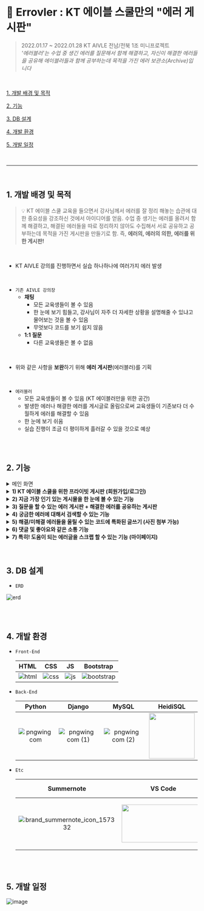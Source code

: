 <br>

# 👻 Errovler : KT 에이블 스쿨만의 "에러 게시판"
> 2022.01.17 ~ 2022.01.28 KT AIVLE 전남/전북 1조 미니프로젝트<br>
>  *'에러블러'는 수업 중 생긴 에러를 질문해서 함께 해결하고, 자신이 해결한 에러들을 공유해 에이블러들과 함께 공부하는데 목적을 가진 에러 보관소(Archive)입니다*

<br>

[1. 개발 배경 및 목적](#.-개발-배경-및-목적)

[2. 기능](#2-기능)

[3. DB 설계](#3-DB-설계)

[4. 개발 환경](#4-개발-환경)

[5. 개발 일정](#5-개발-일정)

<br>

***

<br>

## 1. 개발 배경 및 목적
> 💡 KT 에이블 스쿨 교육을 들으면서 강사님께서 에러를 잘 정리 해놓는 습관에 대한 중요성을 강조하신 것에서 아이디어를 얻음. 수업 중 생기는 에러를 올려서 함께 해결하고, 해결된 에러들을 따로 정리하지 않아도 수집해서 서로 공유하고 공부하는데 목적을 가진 게시판을 만들기로 함.
즉, **에러의, 에러의 의한, 에러를 위한 게시판!**

<br>

- KT AIVLE 강의를 진행하면서 실습 하나하나에 여러가지 에러 발생

<br>

- `기존 AIVLE 강의장`
  - **채팅**
    - 모든 교육생들이 볼 수 있음
    - 한 눈에 보기 힘들고, 강사님이 자주 더 자세한 상황을 설명해줄 수 있냐고 물어보는 것을 볼 수 있음
    - 무엇보다 코드를 보기 쉽지 않음
  - **1:1 질문**
    - 다른 교육생들은 볼 수 없음
 
<br>

- 위와 같은 사항을 **보완**하기 위해 **에러 게시판**(에러블러)를 기획

<br>

- `에러블러`
  - 모든 교육생들이 볼 수 있음 (KT 에이블러만을 위한 공간)
  - 발생한 에러나 해결한 에러를 게시글로 올림으로써 교육생들이 기존보다 더 수월하게 에러를 해결할 수 있음
  - 한 눈에 보기 쉬움
  - 실습 진행이 조금 더 평이하게 흘러갈 수 있을 것으로 예상

<br>


<br>

## 2. 기능
<details>
  <summary>메인 화면</summary>
   <div markdown="1">       
     <br>
     <img src="https://user-images.githubusercontent.com/68097036/151487284-f73137b0-cb68-4736-9f39-62debfca2c1c.gif" width="740" height="412">
     <br>
     <text>⇒ '오늘 강의' 및 '내일 강의', '오늘의 명언'을 슬라이드 형식으로 볼 수 있도록 구현</text>
   </div>
 </details>

 <details>
    <summary><strong>1) KT 에이블 스쿨을 위한 프라이빗 게시판 (회원가입/로그인)</strong></summary>
        <div markdown="1">  
            <h3>📝 회원가입</h3>
            <img src="https://user-images.githubusercontent.com/68097036/151476280-fa1be845-2609-4f46-8d2a-2bf76c716362.png" width="700" height="480">
            <img src="https://user-images.githubusercontent.com/68097036/151476799-b9fa00de-3360-4092-a47b-a75dcf2ed162.png" width="700" height="480">
            <h3>🔓 로그인</h3>
            <img src="https://user-images.githubusercontent.com/68097036/151479107-4c444093-9c6f-4b36-8eea-98dcedc7f239.png" width="550" height="380">
            <h3>🔒 로그아웃</h3>
            <img src="https://user-images.githubusercontent.com/68097036/151486411-5dbd0ecb-06c8-4b67-ad97-94658a553d86.png" width="700" height="60">
        </div>
</details>
 
 <details>
  <summary><strong>2) 지금 가장 인기 있는 게시물을 한 눈에 볼 수 있는 기능</strong></summary>
   <div markdown="1"> 
    <br>      
     <img src="https://images.velog.io/images/jiyeah3108/post/cd12159c-60fc-4b99-934e-632cd5fc65bb/image.png" width="700" height="430">
     <br>
     <text>⇒ 조회수를 기준으로 상위 3개의 게시물을 보여준다.</text>
   </div>
 </details>
 
 <details>
  <summary><strong>3) 질문을 할 수 있는 에러 게시판 + 해결한 에러를 공유하는 게시판</strong></summary>
   <div markdown="1">
     <h3>❓ 질문 게시판</h3> 
     <img src="https://images.velog.io/images/jiyeah3108/post/f7fbfd5c-cb17-4d02-bae9-e1532030c9a4/image.png" width="700" height="480">
     <h3>💡 해결 게시판</h3> 
     <img src="https://images.velog.io/images/jiyeah3108/post/7628d0a9-594d-4daf-983b-f3c965a886a0/image.png" width="700" height="480">
     <h3>👀 태그 기능</h3> 
     <img src="https://images.velog.io/images/jiyeah3108/post/931881a1-d99e-4833-94c7-946494ce6efb/%EC%97%90%EB%9F%AC%EB%B8%94%EB%9F%AC%20%E2%80%94%20Board.gif" width="700" height="350">
   </div>
 </details>
 
 <details>
  <summary><strong>4) 궁금한 에러에 대해서 검색할 수 있는 기능</strong></summary>
   <div markdown="1">  
   <br>     
     <img src="https://images.velog.io/images/jiyeah3108/post/9dcc7a1c-7999-4d10-b297-45cc6f27126f/image.png" width="700" height="70">
     <img src="https://images.velog.io/images/jiyeah3108/post/4b4da61e-72eb-4f34-b4d0-f2e91b63a2c5/image.png" width="700" height="440">
     <br>
     <text>⇒ 글 제목, 글 내용, 작성자를 검색하면 그에 대한 검색 결과 반환</text>
   </div>
 </details>
 
 <details>
  <summary><strong>5) 해결/미해결 에러들을 올릴 수 있는 코드에 특화된 글쓰기 (사진 첨부 가능)</strong></summary>
   <div markdown="1">
   <br>
     <img src="https://images.velog.io/images/jiyeah3108/post/44118709-617a-4ec7-998e-ee174e4b2453/image.png" width="700" height="480">
     <img src="https://images.velog.io/images/jiyeah3108/post/493a7888-0d92-4d8f-987b-42f391f6914d/image.png" width="650" height="480">
     <br>
     <text>⇒ 로그인 시 작성 가능 / 질문 & 해결 선택 / 파이썬 & 장고 & 기타 선택</text>
   </div>
 </details>
 
 <details>
  <summary><strong>6) 댓글 및 좋아요와 같은 소통 기능</strong></summary>
   <div markdown="1">  
     <br>
     <img src="https://images.velog.io/images/jiyeah3108/post/57329d5f-0276-4247-8966-cd59f3d3182a/image.png" width="700" height="440">
     <br>
     <text>⇒ 초기 : 빈 하트, 빈 스크랩 아이콘</text>
     <br>
     <br>
     <img src="https://images.velog.io/images/jiyeah3108/post/b42b3d01-0d69-4398-a61b-31f14a079d45/image.png" width="700" height="420">
     <br>
     <text>⇒ 클릭 시 아이콘 채워짐</text>
   </div>
 </details>
 
 <details>
  <summary><strong>7) 특히! 도움이 되는 에러글을 스크랩 할 수 있는 기능 (마이페이지)</strong></summary>
   <div markdown="1">    
     <br>
     <img src="https://images.velog.io/images/jiyeah3108/post/e39a79df-65d2-434a-95cb-dcf1e4bb0e8b/image.png" width="700" height="440">
     <br>
     <text>⇒앞서 스크랩한 게시물 마이페이지에서 확인 가능</text>
     <h3>✏ 프로필 수정</h3>
     <img src="https://images.velog.io/images/jiyeah3108/post/cdefdcd4-15a2-4a25-a88c-7b8c8e58e7c3/image.png" width="390" height="440">
     <img src="https://images.velog.io/images/jiyeah3108/post/6ca4b8cf-dd92-43f6-a86f-c978104707a6/image.png" width="390" height="440">
     <img src="https://images.velog.io/images/jiyeah3108/post/c145c4b5-6901-4683-9b5c-447efe8ce313/image.png" width="600" height="240">
     <br>
   </div>
 </details>
<br>


<br>

## 3. DB 설계
  - `ERD`

![erd](https://user-images.githubusercontent.com/68097036/151470133-5dee929a-36bd-456c-95ec-5d5dc8c48559.png)


<br>


<br>

## 4. 개발 환경

- `Front-End`

  |HTML|CSS|JS|Bootstrap|
  |:---:|:---:|:---:|:---:|
  |![html](https://user-images.githubusercontent.com/68097036/151471705-99458ff8-186c-435b-ac5c-f348fd836e40.png)|![css](https://user-images.githubusercontent.com/68097036/151471805-14e89a94-59e8-468f-8192-c10746b93896.png)|![js](https://user-images.githubusercontent.com/68097036/151471854-e0134a79-b7ef-4a0f-99fd-53e8ee5baf50.png)|![bootstrap](https://user-images.githubusercontent.com/68097036/151480381-2b23a8af-c6b4-43a6-96a6-ea69e0b953e0.png)|


- `Back-End`

  |Python|Django|MySQL|HeidiSQL|
  |:---:|:---:|:---:|:---:|
  |![pngwing com](https://user-images.githubusercontent.com/68097036/151479684-a85d26d4-e79e-47c9-9023-bf6d92f57536.png)|![pngwing com (1)](https://user-images.githubusercontent.com/68097036/151466729-9cad0405-85ad-454e-815a-1a4fd065f8b7.png)|![pngwing com (2)](https://user-images.githubusercontent.com/68097036/151466853-2b56fd0f-3aa9-424e-b17b-1c7cd991ffbf.png)|<img src="https://user-images.githubusercontent.com/68097036/151467351-5a359330-8d81-47b9-a33f-f7a5e0d69319.png" width="120" height="120">|

- `Etc`

  |Summernote|VS Code|Microsoft Teams|GitHub|Notion|
  |:---:|:---:|:---:|:---:|:---:|
  |![brand_summernote_icon_157332](https://user-images.githubusercontent.com/68097036/151470431-2b196263-3c3f-425d-8fd0-0d6cf440e3d1.png)|<img src="https://user-images.githubusercontent.com/68097036/151479933-01785e34-1283-4fca-a407-9fe284b50fa8.png" width="220" height="100">|![pngwing com (4)](https://user-images.githubusercontent.com/68097036/151467837-2cd89acd-2a92-45dd-b06b-e08e316b7695.png)|<img src="https://user-images.githubusercontent.com/68097036/151467910-0fda00cd-c08b-4869-a21e-a66d1d133ff5.png" width="220" height="100">|<img src="https://user-images.githubusercontent.com/68097036/151468186-82e630d3-8c3c-4c75-8243-e1efcba34926.png" width="220" height="130">|

<br>

<br>

## 5. 개발 일정

![image](https://user-images.githubusercontent.com/68097036/151492506-e5197cbe-d619-42e4-be5b-0196cbff3abb.png)
